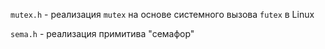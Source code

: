 `mutex.h` - реализация `mutex` на основе системного вызова `futex` в Linux

`sema.h` - реализация примитива "семафор"